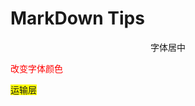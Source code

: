 # MarkDown Tips

<center>字体居中</center>

<font color=red>改变字体颜色</font>

<font style="background: yellow">运输层</font>